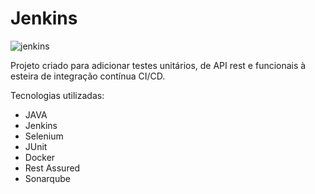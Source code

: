 # Jenkins

![jenkins](https://user-images.githubusercontent.com/67651751/107860738-c26e9280-6e1f-11eb-813e-b3fb9225b3cd.png)

Projeto criado para adicionar testes unitários, de API rest e funcionais à esteira de integração contínua CI/CD.

Tecnologias utilizadas:

* JAVA
* Jenkins
* Selenium
* JUnit
* Docker
* Rest Assured 
* Sonarqube
 
